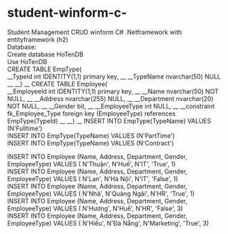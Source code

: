 # student-winform-c-
Student Management CRUD winform C# .Netframework with entityframework (h2)  
Database:  
Create database HoTenDB  
Use HoTenDB  
CREATE TABLE EmpType(  
__TypeId int IDENTITY(1,1) primary key,  __
__TypeName nvarchar(50) NULL  __
__)  __
CREATE TABLE Employee(  
__EmployeeId int IDENTITY(1,1) primary key,  __
__Name nvarchar(50) NOT NULL,  __
__Address nvarchar(255) NULL, __ 
__Department nvarchar(20) NOT NULL,  __
__Gender bit,  __
__EmployeeType int NULL,  __
__constraint fk_Employee_Type foreign key (EmployeeType) references EmpType(TypeId) __ 
__)  __
INSERT INTO EmpType(TypeName) VALUES (N'Fulltime')  
INSERT INTO EmpType(TypeName) VALUES (N'PartTime')  
INSERT INTO EmpType(TypeName) VALUES (N'Contract')  
  
INSERT INTO Employee (Name, Address, Department, Gender, EmployeeType) VALUES ( N'Thuận', N'Huế', N'IT', 'True', 1)  
INSERT INTO Employee (Name, Address, Department, Gender, EmployeeType) VALUES ( N'Lan', N'Hà Nội', N'IT', 'False', 1)  
INSERT INTO Employee (Name, Address, Department, Gender, EmployeeType) VALUES ( N'Nhã', N'Quảng Ngãi', N'HR', 'True', 1)  
INSERT INTO Employee (Name, Address, Department, Gender, EmployeeType) VALUES ( N'Hương', N'Huế', N'HR', 'False', 3)  
INSERT INTO Employee (Name, Address, Department, Gender, EmployeeType) VALUES ( N'Hiếu', N'Đà Nẵng', N'Marketing', 'True', 3)  

